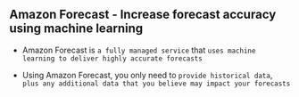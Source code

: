 ## Amazon Forecast - Increase forecast accuracy using machine learning

- Amazon Forecast is `a fully managed service` that `uses machine learning to deliver highly accurate forecasts`

- Using Amazon Forecast, you only need to `provide historical data`, `plus any additional data that you believe may impact your forecasts`
